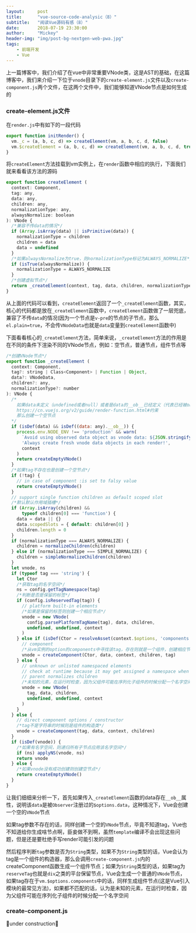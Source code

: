 ```yaml
---
layout:     post
title:      "vue-source-code-analysic（8）"
subtitle:   "阅读Vue源码有感（8）"
date:       2018-07-19 23:30:00
author:     "Mickey"
header-img: "img/post-bg-nextgen-web-pwa.jpg"
tags:
    - 前端开发
    - Vue
---
```


上一篇博客中，我们介绍了在vue中非常重要VNode类，这是AST的基础，在这篇博客中，我们来介绍一下位于`vnode`目录下的`create-element.js`文件以及`create-component.js`两个文件，在这两个文件中，我们能够知道VNode节点是如何生成的

### create-element.js文件

在`render.js`中有如下的一段代码

```js
export function initRender() {
  vm._c = (a, b, c, d) => createElement(vm, a, b, c, d, false)
  vm.$createElement = (a, b, c, d) => createElement(vm, a, b, c, d, true)
}
```

将`createElement`方法挂载到vm实例上，在`render`函数中相应的执行，下面我们就来看看该方法的源码

```js
export function createElement (
  context: Component,
  tag: any,
  data: any,
  children: any,
  normalizationType: any,
  alwaysNormalize: boolean
): VNode {
  /*兼容不传data的情况*/
  if (Array.isArray(data) || isPrimitive(data)) {
    normalizationType = children
    children = data
    data = undefined
  }
  /*如果alwaysNormalize为true，则normalizationType标记为ALWAYS_NORMALIZE*/
  if (isTrue(alwaysNormalize)) {
    normalizationType = ALWAYS_NORMALIZE
  }
  /*创建虚拟节点*/
  return _createElement(context, tag, data, children, normalizationType)
}
```

从上面的代码可以看到，`createElement`返回了一个`_createElement`函数，其实，核心的代码都是放在`_createElement`函数中，`createElement`函数做了一层兜底，兼容了不传`data`的情况(因为一个节点是`v-pre`的节点的子节点，那么`el.plain=true`，不会传`VNodeData`也就是`data`变量到`createElement`函数中)

下面看看核心的`_createElement`方法，简单来说，`_createElement`方法的作用是在不同的条件下渲染不同的VNode节点，例如：空节点，普通节点，组件节点等

```js
/*创建VNode节点*/
export function _createElement (
  context: Component,
  tag?: string | Class<Component> | Function | Object,
  data?: VNodeData,
  children?: any,
  normalizationType?: number
): VNode {
  /*
    如果data未定义（undefined或者null）或者是data的__ob__已经定义（代表已经被observed，上面绑定了Oberver对象），
    https://cn.vuejs.org/v2/guide/render-function.html#约束
    那么创建一个空节点
  */
  if (isDef(data) && isDef((data: any).__ob__)) {
    process.env.NODE_ENV !== 'production' && warn(
      `Avoid using observed data object as vnode data: ${JSON.stringify(data)}\n` +
      'Always create fresh vnode data objects in each render!',
      context
    )
    return createEmptyVNode()
  }
  /*如果tag不存在也是创建一个空节点*/
  if (!tag) {
    // in case of component :is set to falsy value
    return createEmptyVNode()
  }
  // support single function children as default scoped slot
  /*默认默认作用域插槽*/
  if (Array.isArray(children) &&
      typeof children[0] === 'function') {
    data = data || {}
    data.scopedSlots = { default: children[0] }
    children.length = 0
  }
  if (normalizationType === ALWAYS_NORMALIZE) {
    children = normalizeChildren(children)
  } else if (normalizationType === SIMPLE_NORMALIZE) {
    children = simpleNormalizeChildren(children)
  }
  let vnode, ns
  if (typeof tag === 'string') {
    let Ctor
    /*获取tag的名字空间*/
    ns = config.getTagNamespace(tag)
    /*判断是否是保留的标签*/
    if (config.isReservedTag(tag)) {
      // platform built-in elements
      /*如果是保留的标签则创建一个相应节点*/
      vnode = new VNode(
        config.parsePlatformTagName(tag), data, children,
        undefined, undefined, context
      )
    } else if (isDef(Ctor = resolveAsset(context.$options, 'components', tag))) {
      // component
      /*从vm实例的option的components中寻找该tag，存在则就是一个组件，创建相应节点，Ctor为组件的构造类*/
      vnode = createComponent(Ctor, data, context, children, tag)
    } else {
      // unknown or unlisted namespaced elements
      // check at runtime because it may get assigned a namespace when its
      // parent normalizes children
      /*未知的元素，在运行时检查，因为父组件可能在序列化子组件的时候分配一个名字空间*/
      vnode = new VNode(
        tag, data, children,
        undefined, undefined, context
      )
    }
  } else {
    // direct component options / constructor
    /*tag不是字符串的时候则是组件的构造类*/
    vnode = createComponent(tag, data, context, children)
  }
  if (isDef(vnode)) {
    /*如果有名字空间，则递归所有子节点应用该名字空间*/
    if (ns) applyNS(vnode, ns)
    return vnode
  } else {
    /*如果vnode没有成功创建则创建空节点*/
    return createEmptyVNode()
  }
}
```

让我们细细来分析一下，首先如果传入`_createElement`函数的data存在`__ob__`属性，说明该`data`是被`Observer`注册过的`$options.data`，这种情况下，Vue会创建一个空的`VNode`节点

如果tag参数不存在的话，同样创建一个空的`VNode`节点，毕竟不知道tag，Vue也不知道给你生成啥节点啊，臣妾做不到啊，虽然`template`编译不会出现这些问题，但是还是要杜绝手写render可能引发的问题

然后程序判断`tag`参数是否为`String`类型，如果不为`String`类型的话，Vue会认为tag是一个组件的构造器，那么会调用`create-component.js`内的createComponent函数生成一个组件节点；如果为`String`类型的话，如果tag为`reserveTag`也就是`div`之类的平台保留节点，Vue会生成一个普通的`VNode`节点，如果tag存在于`vm.$options.components`中的话，同样生成组件节点(这是Vue引入模块的最常见方法)，如果都不匹配的话，认为是未知的元素，在运行时检查，因为父组件可能在序列化子组件的时候分配一个名字空间

### create-component.js

🚧under construction🚧



